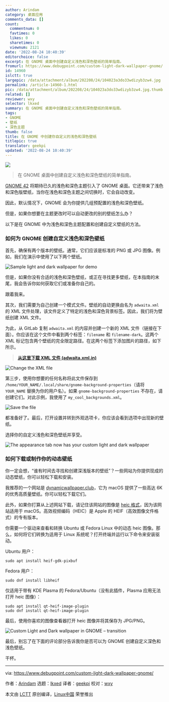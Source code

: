 ```yaml
---
author: Arindam
category: 桌面应用
comments_data: []
count:
  commentnum: 0
  favtimes: 0
  likes: 0
  sharetimes: 0
  viewnum: 2121
date: '2022-08-24 10:40:39'
editorchoice: false
excerpt: 在 GNOME 桌面中创建自定义浅色和深色壁纸的简单指南。
fromurl: https://www.debugpoint.com/custom-light-dark-wallpaper-gnome/
id: 14960
islctt: true
largepic: /data/attachment/album/202208/24/104023a3do33wdizyb3zw4.jpg
permalink: /article-14960-1.html
pic: /data/attachment/album/202208/24/104023a3do33wdizyb3zw4.jpg.thumb.jpg
related: []
reviewer: wxy
selector: lkxed
summary: 在 GNOME 桌面中创建自定义浅色和深色壁纸的简单指南。
tags:
- GNOME
- 壁纸
- 深色主题
thumb: false
title: 在 GNOME 中创建你自定义的浅色和深色壁纸
titlepic: true
translator: geekpi
updated: '2022-08-24 10:40:39'
---
```


![](/data/attachment/album/202208/24/104023a3do33wdizyb3zw4.jpg)



> 
> 在 GNOME 桌面中创建自定义浅色和深色壁纸的简单指南。
> 
> 
> 


[GNOME 42](https://www.debugpoint.com/2022/03/gnome-42-release/) 将期待已久的浅色和深色主题引入了 GNOME 桌面。它还带来了浅色和深色版壁纸，当你在浅色和深色主题之间切换时，它会自动改变。


因此，默认情况下，GNOME 会为你提供几组预配置的浅色和深色壁纸。


但是，如果你想要在主题更改时可以自动更改的别的壁纸怎么办？


以下是在 GNOME 中为浅色和深色主题配置和创建自定义壁纸的方法。


### 如何为 GNOME 创建自定义浅色和深色壁纸


首先，确保有两个版本的壁纸。通常，它们应该是标准的 PNG 或 JPG 图像。例如，我们在演示中使用了以下两个壁纸。


![Sample light and dark wallpaper for demo](/data/attachment/album/202208/24/104040ejpqqcao52sq2nyn.jpg)


但是，如果你没有合适的浅色和深色壁纸，或正在寻找更多壁纸，在本指南的末尾，我会告诉你如何获取它们或准备你自己的。


跟着我来。


其次，我们需要为自己创建一个模式文件。壁纸的自动更换由名为 `adwaita.xml` 的 XML 文件处理，该文件定义了特定的浅色和深色背景标签。因此，我们将为壁纸创建 XML 文件。


为此，从 GitLab 复制 `adwaita.xml` 的内容并创建一个新的 XML 文件（链接在下面）。你应该在这个文件中看到两个标签：`filename` 和 `filename-dark`。这两个 XML 标记包含两个壁纸的完全限定路径。在这两个标签下添加图片的路径，如下所示。



> 
> **[从这里下载 XML 文件 (adwaita.xml.in)](https://gitlab.gnome.org/GNOME/gnome-backgrounds/-/tree/main/backgrounds)**
> 
> 
> 


![Change the XML file](/data/attachment/album/202208/24/104042co8azcm8xccwccag.jpg)


第三步，使用你想要的任何名称将此文件保存到 `/home/YOUR_NAME/.local/share/gnome-background-properties`（请将 `YOUR_NAME` 替换为你的用户名）。如果 `gnome-background-properties` 不存在，请创建它们。对此示例，我使用了 `my_cool_backgrounds.xml`。


![Save the file](/data/attachment/album/202208/24/104043b722xo4tvrokhg0r.jpg)


都准备好了。最后，打开设置并转到外观选项卡，你应该会看到选项中出现新的壁纸。


选择你的自定义浅色和深色壁纸并享受。


![The appearance tab now has your custom light and dark wallpaper](/data/attachment/album/202208/24/104044u69vyb42h82sewhw.jpg)


### 如何下载或制作你的动态壁纸


你一定会想，“谁有时间去寻找和创建深浅版本的壁纸”？一些网站为你提供现成的动态壁纸，你可以轻松下载和安装。


我推荐的一个网站是 [dynamicwallpaper.club](https://dynamicwallpaper.club)，它为 macOS 提供了一些高达 6K 的优秀高质量壁纸。你可以轻松下载它们。


此外，如果你打算从上述网站下载，请记住该网站的图像是 [heic 格式](https://en.wikipedia.org/wiki/High_Efficiency_Image_File_Format)，因为该网站适用于 macOS。高效视频编码（HEIC）是 Apple 的 HEIF（高效图像文件格式）的专有版本。


你需要一个驱动来查看和转换 Ubuntu 或 Fedora Linux 中的动态 heic 图像。那么，如何将它们转换为适用于 Linux 系统呢？打开终端并运行以下命令来安装驱动。


Ubuntu 用户：



```
sudo apt install heif-gdk-pixbuf

```

Fedora 用户：



```
sudo dnf install libheif

```

仅适用于带有 KDE Plasma 的 Fedora/Ubuntu（没有此插件，Plasma 应用无法打开 heic 图像）：



```
sudo apt install qt-heif-image-plugin
sudo dnf install qt-heif-image-plugin

```

最后，使用你喜欢的图像查看器打开 heic 图像并将其保存为 JPG/PNG。


![Custom Light and Dark wallpaper in GNOME – transition](/data/attachment/album/202208/24/104045rydhs4fi99h19fkb.gif)


最后，别忘了在下面的评论部分告诉我你是否可以为 GNOME 创建自定义深色和浅色壁纸。


干杯。




---


via: <https://www.debugpoint.com/custom-light-dark-wallpaper-gnome/>


作者：[Arindam](https://www.debugpoint.com/author/admin1/) 选题：[lkxed](https://github.com/lkxed) 译者：[geekpi](https://github.com/geekpi) 校对：[wxy](https://github.com/wxy)


本文由 [LCTT](https://github.com/LCTT/TranslateProject) 原创编译，[Linux中国](https://linux.cn/) 荣誉推出